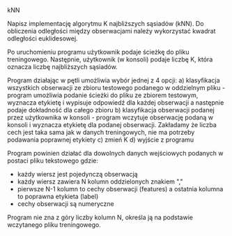 kNN

Napisz implementację algorytmu K najbliższych sąsiadów (kNN).
Do obliczenia odległości między obserwacjami należy wykorzystać kwadrat odległości euklidesowej.

Po uruchomieniu programu użytkownik podaje ścieżkę do pliku treningowego.
Następnie,  użytkownik (w konsoli) podaje liczbę K, która oznacza liczbę najbliższych sąsiadów.

Program działając w pętli umożliwia wybór jednej z 4 opcji:
a) klasyfikacja wszystkich obserwacji ze zbioru testowego podanego w oddzielnym pliku - program umożliwia podanie ścieżki do pliku ze zbiorem testowym, wyznacza etykietę i wypisuje odpowiedź dla każdej obserwacji a następnie podaje dokładność dla całego zbioru
b) klasyfikacja obserwacji podanej przez użytkownika w konsoli - program wczytuje obserwację podaną w konsoli i wyznacza etykietę dla podanej obserwacji. Zakładamy że liczba cech jest taka sama jak w danych treningowych, nie ma potrzeby podawania poprawnej etykiety
c) zmień K
d) wyjście z programu

Program powinien działać dla dowolnych danych wejściowych podanych w postaci pliku tekstowego gdzie:
- każdy wiersz jest pojedynczą obserwacją
- każdy wiersz zawiera N kolumn oddzielonych znakiem ","
- pierwsze N-1 kolumn to cechy obserwacji (features) a ostatnia kolumna to poprawna etykieta (label)
- cechy obserwacji są numeryczne

Program nie zna z góry liczby kolumn N, określa ją na podstawie wczytanego pliku treningowego.
